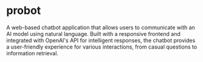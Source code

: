 # probot
A web-based chatbot application that allows users to communicate with an AI model using natural language. Built with a responsive frontend and integrated with OpenAI's API for intelligent responses, the chatbot provides a user-friendly experience for various interactions, from casual questions to information retrieval.
